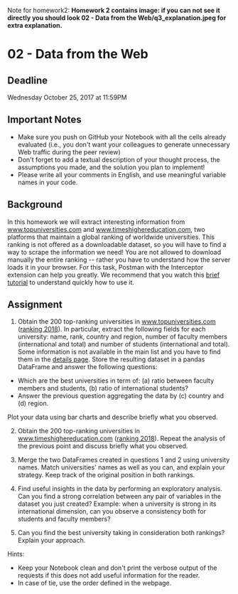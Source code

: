 
Note for homework2: **Homework 2 contains image: if you can not see it directly you should look
02 - Data from the Web/q3_explanation.jpeg for extra explanation.**




# 02 - Data from the Web

## Deadline
Wednesday October 25, 2017 at 11:59PM

## Important Notes
* Make sure you push on GitHub your Notebook with all the cells already evaluated (i.e., you don't want your colleagues to generate unnecessary Web traffic during the peer review)
* Don't forget to add a textual description of your thought process, the assumptions you made, and the solution you plan to implement!
* Please write all your comments in English, and use meaningful variable names in your code.

## Background
In this homework we will extract interesting information from www.topuniversities.com and www.timeshighereducation.com, two platforms that maintain a global ranking of worldwide universities. This ranking is not offered as a downloadable dataset, so you will have to find a way to scrape the information we need!
You are not allowed to download manually the entire ranking -- rather you have to understand how the server loads it in your browser. For this task, Postman with the Interceptor extension can help you greatly. We recommend that you watch this [brief tutorial](https://www.youtube.com/watch?v=jBjXVrS8nXs&list=PLM-7VG-sgbtD8qBnGeQM5nvlpqB_ktaLZ&autoplay=1) to understand quickly how to use it.

## Assignment
1. Obtain the 200 top-ranking universities in www.topuniversities.com ([ranking 2018](https://www.topuniversities.com/university-rankings/world-university-rankings/2018)). In particular, extract the following fields for each university: name, rank, country and region, number of faculty members (international and total) and number of students (international and total). Some information is not available in the main list and you have to find them in the [details page](https://www.topuniversities.com/universities/ecole-polytechnique-fédérale-de-lausanne-epfl).
Store the resulting dataset in a pandas DataFrame and answer the following questions:
- Which are the best universities in term of: (a) ratio between faculty members and students, (b) ratio of international students?
- Answer the previous question aggregating the data by (c) country and (d) region.

Plot your data using bar charts and describe briefly what you observed.

2. Obtain the 200 top-ranking universities in www.timeshighereducation.com ([ranking 2018](http://timeshighereducation.com/world-university-rankings/2018/world-ranking)). Repeat the analysis of the previous point and discuss briefly what you observed.

3. Merge the two DataFrames created in questions 1 and 2 using university names. Match universities' names as well as you can, and explain your strategy. Keep track of the original position in both rankings.

4. Find useful insights in the data by performing an exploratory analysis. Can you find a strong correlation between any pair of variables in the dataset you just created? Example: when a university is strong in its international dimension, can you observe a consistency both for students and faculty members?

5. Can you find the best university taking in consideration both rankings? Explain your approach.

Hints:
- Keep your Notebook clean and don't print the verbose output of the requests if this does not add useful information for the reader.
- In case of tie, use the order defined in the webpage.
